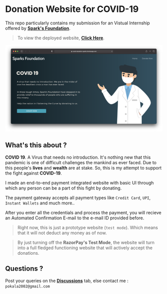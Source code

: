 # Donation Website for COVID-19
This repo particularly contains my submission for an Vistual Internship offered by [**Spark's Foundation**](https://www.sparksfoundation.org).

> To view the deployed website, **[Click Here](https://covid-donation-sparks.herokuapp.com)**.

![image](images/website.png)

## What's this about ?
**COVID 19**. A Virus that needs no introduction. It's nothing new that this pandemic is one of difficult challenges the mankind as ever faced. 
Due to this people's **lives** and **wealth** are at stake. So, this is my attempt to support the fight against **COVID-19**. 

I made an end-to-end payment integrated website with basic UI through which any person can be a part of this fight by donating.

The payment gateway accepts all payment types like `Credit Card`, `UPI`, `Instant Wallets` and much more..

After you enter all the credentials and process the payment, you will recieve an Automated Confirmation E-mail to the e-mail ID provided before.

> Right now, this is just a prototype website (`test mode`). Which means that it will not deduct any money as of now. 

> By just turning off the **RazorPay's Test Mode**, the website will turn into a full fledged functioning website that will actively accept the donations.

## Questions ?

Post your queries on the [**Discussions**](https://github.com/AdityaNaidu2k2/donation-website/discussions) tab, else contact me : `pokala2002@gmail.com`
